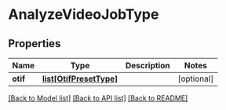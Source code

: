 # AnalyzeVideoJobType

## Properties
Name | Type | Description | Notes
------------ | ------------- | ------------- | -------------
**otif** | [**list[OtifPresetType]**](OtifPresetType.md) |  | [optional] 

[[Back to Model list]](../README.md#documentation-for-models) [[Back to API list]](../README.md#documentation-for-api-endpoints) [[Back to README]](../README.md)


